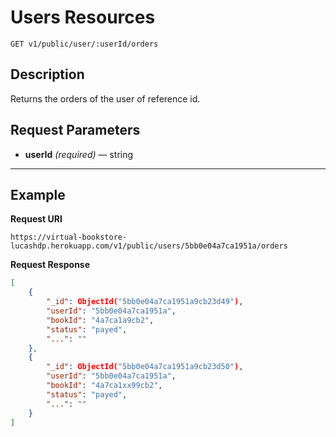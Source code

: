 # Users Resources

    GET v1/public/user/:userId/orders

## Description
Returns the orders of the user of reference id.

## Request Parameters

- **userId** _(required)_ — string

***

## Example
**Request URI**

    https://virtual-bookstore-lucashdp.herokuapp.com/v1/public/users/5bb0e04a7ca1951a/orders

**Request Response**
``` json
[
    {
        "_id": ObjectId("5bb0e04a7ca1951a9cb23d49"),
        "userId": "5bb0e04a7ca1951a",
        "bookId": "4a7ca1a9cb2",
        "status": "payed",
        "...": ""
    },
    {
        "_id": ObjectId("5bb0e04a7ca1951a9cb23d50"),
        "userId": "5bb0e04a7ca1951a",
        "bookId": "4a7ca1xx99cb2",
        "status": "payed",
        "...": ""
    }
]
```